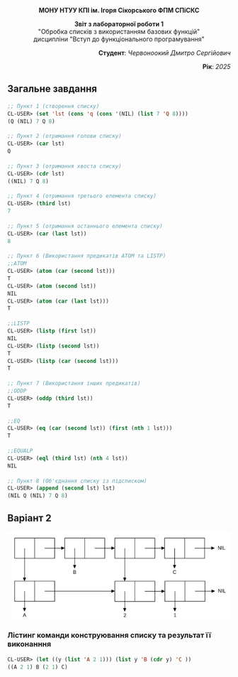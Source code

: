 <p align="center"><b>МОНУ НТУУ КПІ ім. Ігоря Сікорського ФПМ СПіСКС</b></p>
<p align="center">
<b>Звіт з лабораторної роботи 1</b><br/>
"Обробка списків з використанням базових функцій"<br/>
дисципліни "Вступ до функціонального програмування"
</p>

<p align="right"> 
<b>Студент</b>: 
<em> Червоноокий Дмитро Сергійович</em></p>

<p align="right"><b>Рік</b>: <em>2025</em></p>

## Загальне завдання

```lisp
;; Пункт 1 (створення списку)
CL-USER> (set 'lst (cons 'q (cons '(NIL) (list 7 'Q 8))))
(Q (NIL) 7 Q 8)

;; Пункт 2 (отримання голови списку)
CL-USER> (car lst)
Q

;; Пункт 3 (отримання хвоста списку)
CL-USER> (cdr lst)
((NIL) 7 Q 8)

;; Пункт 4 (отримання третього елемента списку)
CL-USER> (third lst)
7

;; Пункт 5 (отримання останнього елемента списку)
CL-USER> (car (last lst))
8

;; Пункт 6 (Використання предикатів ATOM та LISTP)
;;ATOM
CL-USER> (atom (car (second lst)))
T
CL-USER> (atom (second lst))
NIL
CL-USER> (atom (car (last lst)))
T

;;LISTP
CL-USER> (listp (first lst))
NIL
CL-USER> (listp (second lst))
T
CL-USER> (listp (car (second lst)))
T

;; Пункт 7 (Використання інших предикатів)
;;ODDP
CL-USER> (oddp (third lst))
T

;;EQ
CL-USER> (eq (car (second lst)) (first (nth 1 lst)))
T

;;EQUALP
CL-USER> (eql (third lst) (nth 4 lst))
NIL

;; Пункт 8 (Об'єднання списку із підсписком)
CL-USER> (append (second lst) lst)
(NIL Q (NIL) 7 Q 8)

```

## Варіант 2
<p align="center"><img src="https://github.com/ChervonookyiDmytro/FP_LW1/blob/main/image_2025-09-22_14-13-33.png"></p>

### Лістинг команди конструювання списку та результат її виконанння
```lisp
CL-USER> (let ((y (list 'A 2 1))) (list y 'B (cdr y) 'C ))
((A 2 1) B (2 1) C)
```
